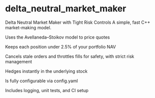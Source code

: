 # delta_neutral_market_maker
Delta Neutral Market Maker with Tight Risk Controls
A simple, fast C++ market-making model. 

Uses the Avellaneda–Stoikov model to price quotes

Keeps each position under 2.5% of your portfolio NAV 

Cancels stale orders and throttles fills for safety, with strict risk management 

Hedges instantly in the underlying stock

Is fully configurable via config.yaml

Includes logging, unit tests, and CI setup
